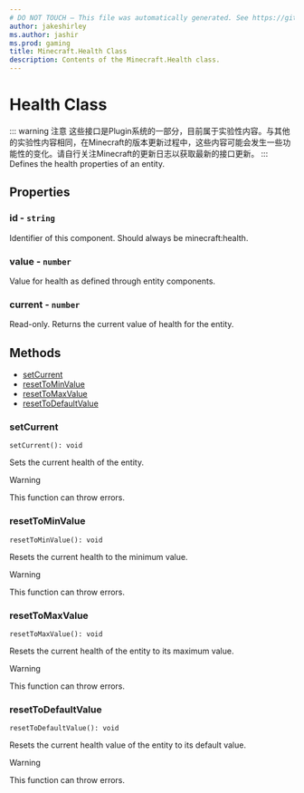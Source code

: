 ```yaml
---
# DO NOT TOUCH — This file was automatically generated. See https://github.com/Mojang/MinecraftScriptingApiDocsGenerator to modify descriptions, examples, etc.
author: jakeshirley
ms.author: jashir
ms.prod: gaming
title: Minecraft.Health Class
description: Contents of the Minecraft.Health class.
---
```

# Health Class
::: warning 注意
这些接口是Plugin系统的一部分，目前属于实验性内容。与其他的实验性内容相同，在Minecraft的版本更新过程中，这些内容可能会发生一些功能性的变化。请自行关注Minecraft的更新日志以获取最新的接口更新。
:::
Defines the health properties of an entity.

## Properties
### **id** - `string`
Identifier of this component. Should always be minecraft:health.


### **value** - `number`
Value for health as defined through entity components.


### **current** - `number`
Read-only. Returns the current value of health for the entity.



## Methods
- [setCurrent](#setcurrent)
- [resetToMinValue](#resettominvalue)
- [resetToMaxValue](#resettomaxvalue)
- [resetToDefaultValue](#resettodefaultvalue)
  
### **setCurrent**
`
setCurrent(): void
`

Sets the current health of the entity.


> [!WARNING]
> This function can throw errors.

### **resetToMinValue**
`
resetToMinValue(): void
`

Resets the current health to the minimum value.


> [!WARNING]
> This function can throw errors.

### **resetToMaxValue**
`
resetToMaxValue(): void
`

Resets the current health of the entity to its maximum value.


> [!WARNING]
> This function can throw errors.

### **resetToDefaultValue**
`
resetToDefaultValue(): void
`

Resets the current health value of the entity to its default value.


> [!WARNING]
> This function can throw errors.

